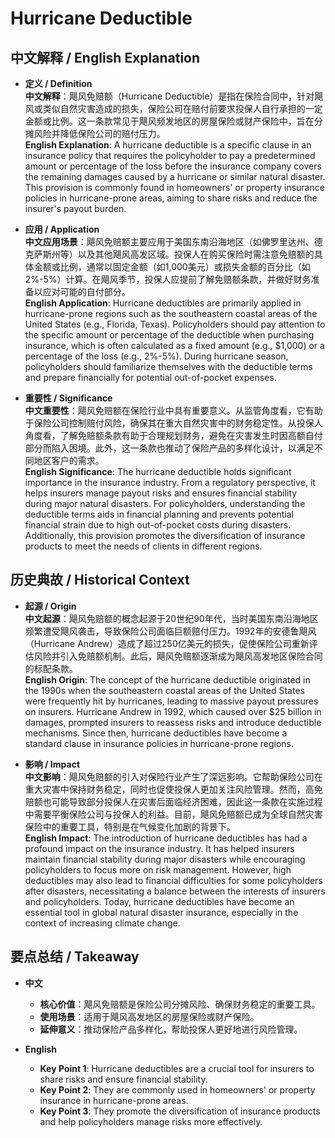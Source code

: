 # Hurricane Deductible

## 中文解释 / English Explanation

* **定义 / Definition**  
  **中文解释**：飓风免赔额（Hurricane Deductible）是指在保险合同中，针对飓风或类似自然灾害造成的损失，保险公司在赔付前要求投保人自行承担的一定金额或比例。这一条款常见于飓风频发地区的房屋保险或财产保险中，旨在分摊风险并降低保险公司的赔付压力。  
  **English Explanation**: A hurricane deductible is a specific clause in an insurance policy that requires the policyholder to pay a predetermined amount or percentage of the loss before the insurance company covers the remaining damages caused by a hurricane or similar natural disaster. This provision is commonly found in homeowners' or property insurance policies in hurricane-prone areas, aiming to share risks and reduce the insurer's payout burden.

* **应用 / Application**  
  **中文应用场景**：飓风免赔额主要应用于美国东南沿海地区（如佛罗里达州、德克萨斯州等）以及其他飓风高发区域。投保人在购买保险时需注意免赔额的具体金额或比例，通常以固定金额（如1,000美元）或损失金额的百分比（如2%-5%）计算。在飓风季节，投保人应提前了解免赔额条款，并做好财务准备以应对可能的自付部分。  
  **English Application**: Hurricane deductibles are primarily applied in hurricane-prone regions such as the southeastern coastal areas of the United States (e.g., Florida, Texas). Policyholders should pay attention to the specific amount or percentage of the deductible when purchasing insurance, which is often calculated as a fixed amount (e.g., $1,000) or a percentage of the loss (e.g., 2%-5%). During hurricane season, policyholders should familiarize themselves with the deductible terms and prepare financially for potential out-of-pocket expenses.

* **重要性 / Significance**  
  **中文重要性**：飓风免赔额在保险行业中具有重要意义。从监管角度看，它有助于保险公司控制赔付风险，确保其在重大自然灾害中的财务稳定性。从投保人角度看，了解免赔额条款有助于合理规划财务，避免在灾害发生时因高额自付部分而陷入困境。此外，这一条款也推动了保险产品的多样化设计，以满足不同地区客户的需求。  
  **English Significance**: The hurricane deductible holds significant importance in the insurance industry. From a regulatory perspective, it helps insurers manage payout risks and ensures financial stability during major natural disasters. For policyholders, understanding the deductible terms aids in financial planning and prevents potential financial strain due to high out-of-pocket costs during disasters. Additionally, this provision promotes the diversification of insurance products to meet the needs of clients in different regions.

## 历史典故 / Historical Context

* **起源 / Origin**  
  **中文起源**：飓风免赔额的概念起源于20世纪90年代，当时美国东南沿海地区频繁遭受飓风袭击，导致保险公司面临巨额赔付压力。1992年的安德鲁飓风（Hurricane Andrew）造成了超过250亿美元的损失，促使保险公司重新评估风险并引入免赔额机制。此后，飓风免赔额逐渐成为飓风高发地区保险合同的标配条款。  
  **English Origin**: The concept of the hurricane deductible originated in the 1990s when the southeastern coastal areas of the United States were frequently hit by hurricanes, leading to massive payout pressures on insurers. Hurricane Andrew in 1992, which caused over $25 billion in damages, prompted insurers to reassess risks and introduce deductible mechanisms. Since then, hurricane deductibles have become a standard clause in insurance policies in hurricane-prone regions.

* **影响 / Impact**  
  **中文影响**：飓风免赔额的引入对保险行业产生了深远影响。它帮助保险公司在重大灾害中保持财务稳定，同时也促使投保人更加关注风险管理。然而，高免赔额也可能导致部分投保人在灾害后面临经济困难，因此这一条款在实施过程中需要平衡保险公司与投保人的利益。目前，飓风免赔额已成为全球自然灾害保险中的重要工具，特别是在气候变化加剧的背景下。  
  **English Impact**: The introduction of hurricane deductibles has had a profound impact on the insurance industry. It has helped insurers maintain financial stability during major disasters while encouraging policyholders to focus more on risk management. However, high deductibles may also lead to financial difficulties for some policyholders after disasters, necessitating a balance between the interests of insurers and policyholders. Today, hurricane deductibles have become an essential tool in global natural disaster insurance, especially in the context of increasing climate change.

## 要点总结 / Takeaway

* **中文**  
  - **核心价值**：飓风免赔额是保险公司分摊风险、确保财务稳定的重要工具。  
  - **使用场景**：适用于飓风高发地区的房屋保险或财产保险。  
  - **延伸意义**：推动保险产品多样化，帮助投保人更好地进行风险管理。

* **English**  
  - **Key Point 1**: Hurricane deductibles are a crucial tool for insurers to share risks and ensure financial stability.  
  - **Key Point 2**: They are commonly used in homeowners' or property insurance in hurricane-prone areas.  
  - **Key Point 3**: They promote the diversification of insurance products and help policyholders manage risks more effectively.